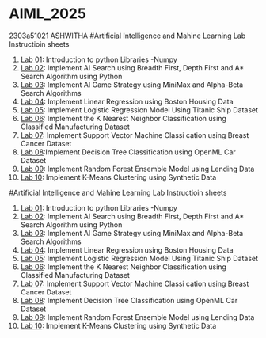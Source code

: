 # AIML_2025  
2303a51021
ASHWITHA
#Artificial Intelligence and Mahine Learning Lab Instructioin sheets

1. [Lab 01](https://github.com/2303A51021/AIML_2025/blob/main/AIML_A1%20(1)%20.pdf): Introduction to python Libraries -Numpy
2. [Lab 02](https://github.com/2303A51021/AIML_2025/blob/main/AIML_A2.pdf): Implement AI Search using Breadth First, Depth First and A* Search Algorithm using Python
3. [Lab 03](https://github.com/2303A51021/AIML_2025/blob/main/AIML_A3.pdf): Implement AI Game Strategy using MiniMax and Alpha-Beta Search Algorithms
4. [Lab 04](https://github.com/2303A51021/AIML_2025/blob/main/AIML_A4.pdf): Implement Linear Regression using Boston Housing Data
5. [Lab 05](https://github.com/2303A51021/AIML_2025/blob/main/AIML_A5.pdf): Implement Logistic Regression Model Using Titanic Ship Dataset
6. [Lab 06](https://github.com/2303A51021/AIML_2025/blob/main/AIML_A6.pdf): Implement the K Nearest Neighbor Classification using Classified Manufacturing Dataset
7. [Lab 07](https://github.com/2303A51021/AIML_2025/blob/main/AIML_A7.pdf): Implement Support Vector Machine Classi cation using Breast Cancer Dataset
8. [Lab 08](https://github.com/2303A51021/AIML_2025/blob/main/AIML_A8.pdf):Implement Decision Tree Classification using OpenML Car Dataset
9. [Lab 09](https://github.com/2303A51021/AIML_2025/blob/main/AIML_A9.pdf): Implement Random Forest Ensemble Model using Lending Data
10. [Lab 10](https://github.com/2303A51021/AIML_2025/blob/main/AIML_A10.pdf): Implement K-Means Clustering using Synthetic Data
    
#Artificial Intelligence and Mahine Learning Lab Instructioin sheets

1. [Lab 01](https://github.com/2303A51021/AIML_2025/blob/main/lab01_AIMI.ipynb): Introduction to python Libraries -Numpy
2. [Lab 02](https://github.com/2303A51021/AIML_2025/blob/main/lab02_AIML_ipynb.ipynb): Implement AI Search using Breadth First, Depth First and A* Search Algorithm using Python
3. [Lab 03](https://github.com/2303A51021/AIML_2025/blob/main/lab03_AIML.ipynb): Implement AI Game Strategy using MiniMax and Alpha-Beta Search Algorithms
4. [Lab 04](https://github.com/2303A51021/AIML_2025/blob/main/LAB04.ipynb): Implement Linear Regression using Boston Housing Data
5. [Lab 05](https://github.com/2303A51021/AIML_2025/blob/main/lab_05.ipynb): Implement Logistic Regression Model Using Titanic Ship Dataset
6. [Lab 06](https://github.com/2303A51021/AIML_2025/blob/main/lab06_AIML_ipnb.ipynb): Implement the K Nearest Neighbor Classification using Classified Manufacturing Dataset
7. [Lab 07](https://github.com/2303A51021/AIML_2025/blob/main/lab07.ipynb): Implement Support Vector Machine Classi cation using Breast Cancer Dataset
8. [Lab 08](https://github.com/2303A51021/AIML_2025/blob/main/lab08_AIML_.ipynb): Implement Decision Tree Classification using OpenML Car Dataset
9. [Lab 09](https://github.com/2303A51021/AIML_2025/blob/main/lab09_AIML_.ipynb): Implement Random Forest Ensemble Model using Lending Data
10. [Lab 10](https://github.com/2303A51021/AIML_2025/blob/main/lab10_AIML.ipynb): Implement K-Means Clustering using Synthetic Data
